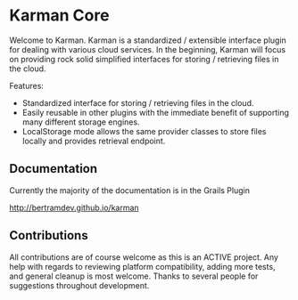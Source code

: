 Karman Core
=============

Welcome to Karman. Karman is a standardized / extensible interface plugin for dealing with various cloud services.
In the beginning, Karman will focus on providing rock solid simplified interfaces for storing / retrieving files in the cloud.

Features:

* Standardized interface for storing / retrieving files in the cloud.
* Easily reusable in other plugins with the immediate benefit of supporting many different storage engines.
* LocalStorage mode allows the same provider classes to store files locally and provides retrieval endpoint.


Documentation
-------------

Currently the majority of the documentation is in the Grails Plugin

http://bertramdev.github.io/karman


Contributions
-------------
All contributions are of course welcome as this is an ACTIVE project. Any help with regards to reviewing platform compatibility, adding more tests, and general cleanup is most welcome.
Thanks to several people for suggestions throughout development.
